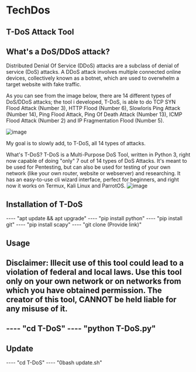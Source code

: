# TechDos
T-DoS Attack Tool
------------------
What's a DoS/DDoS attack?
------------------------------------
Distributed Denial Of Service (DDoS) attacks are a subclass of denial of service (DoS) attacks. A DDoS attack involves multiple connected online devices, collectively known as a botnet, which are used to overwhelm a target website with fake traffic.

As you can see from the image below, there are 14 different types of DoS/DDoS attacks; the tool i developed, T-DoS, is able to do TCP SYN Flood Attack (Number 3), HTTP Flood (Number 6), Slowloris Ping Attack (Number 14), Ping Flood Attack, Ping Of Death Attack (Number 13), ICMP Flood Attack (Number 2) and IP Fragmentation Flood (Number 5).

![image](https://github.com/AEXGroup/TechDos/assets/156357682/6f11f7aa-1c1c-45f4-92fe-d9455952eac6)

My goal is to slowly add, to T-DoS, all 14 types of attacks.

What's T-DoS?
T-DoS is a Multi-Purpose DoS Tool, written in Python 3, right now capable of doing "only" 7 out of 14 types of DoS Attacks. It's meant to be used for Pentesting, but can also be used for testing of your own network (like your own router, website or webserver) and researching. It has an easy-to-use cli wizard interface, perfect for beginners, and right now it works on Termux, Kali Linux and ParrotOS.
![image](https://github.com/AEXGroup/TechDos/assets/156357682/2459cf86-4b22-45ed-9299-4cf8a35aabec)


Installation of T-DoS
---------------------------------
----   "apt update && apt upgrade"
----   "pip install python" 
----   "pip install git" 
----   "pip install scapy" 
----   "git clone (Provide link)" 

Usage
----------------
Disclaimer: Illecit use of this tool could lead to a violation of federal and local laws. Use this tool only on your own network or on networks from which you have obtained permission. The creator of this tool, CANNOT be held liable for any misuse of it.
-----------------------------------------------------------------------------------------------------
----   "cd T-DoS" 
----   "python T-DoS.py"
---------------------------------

Update
-------------
----   "cd T-DoS" 
----   "0bash update.sh"

